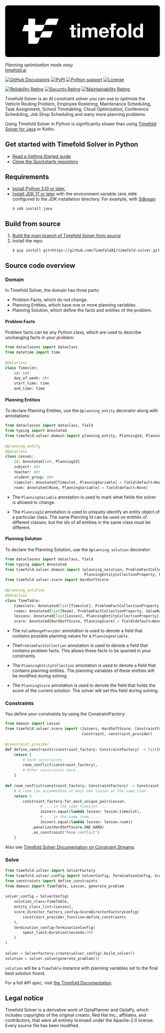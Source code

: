 ![Timefold Logo](https://raw.githubusercontent.com/TimefoldAI/timefold-solver/main/docs/src/modules/ROOT/images/shared/timefold-logo.png)

_Planning optimization made easy._  
[timefold.ai](https://timefold.ai)

[![GitHub Discussions](https://img.shields.io/github/discussions/TimefoldAI/timefold-solver?style=for-the-badge&logo=github)](https://github.com/TimefoldAI/timefold-solver/discussions)
[![PyPI](https://img.shields.io/pypi/v/timefold?style=for-the-badge& "PyPI")](https://pypi.org/project/timefold/) 
[![Python support](https://img.shields.io/badge/Python-3.10+-brightgreen.svg?style=for-the-badge)](https://www.python.org/downloads)
[![License](https://img.shields.io/github/license/TimefoldAI/timefold-solver?style=for-the-badge&logo=apache)](https://www.apache.org/licenses/LICENSE-2.0)

[![Reliability Rating](https://sonarcloud.io/api/project_badges/measure?project=ai.timefold:timefold-solver&metric=reliability_rating)](https://sonarcloud.io/summary/new_code?id=ai.timefold:timefold-solver)
[![Security Rating](https://sonarcloud.io/api/project_badges/measure?project=ai.timefold:timefold-solver&metric=security_rating)](https://sonarcloud.io/summary/new_code?id=ai.timefold:timefold-solver)
[![Maintainability Rating](https://sonarcloud.io/api/project_badges/measure?project=ai.timefold:timefold-solver&metric=sqale_rating)](https://sonarcloud.io/summary/new_code?id=ai.timefold:timefold-solver)


Timefold Solver is an AI constraint solver you can use to optimize
the Vehicle Routing Problem, Employee Rostering, Maintenance Scheduling, Task Assignment, School Timetabling,
Cloud Optimization, Conference Scheduling, Job Shop Scheduling and many more planning problems.

Using Timefold Solver in Python is significantly slower 
than using [Timefold Solver for Java](https://github.com/TimefoldAI/timefold-solver) or Kotlin.

## Get started with Timefold Solver in Python

* [Read a Getting Started guide](https://docs.timefold.ai/timefold-solver/latest/quickstart/overview)
* [Clone the Quickstarts repository](https://github.com/TimefoldAI/timefold-quickstarts)

## Requirements

- [Install Python 3.10 or later.](https://www.python.org)
- [Install JDK 17 or later](https://adoptium.net) with the environment variable `JAVA_HOME` configured to the JDK installation directory.
  For example, with [Sdkman](https://sdkman.io/):
  ```shell
  $ sdk install java
  ```

## Build from source

1. [Build the main branch of Timefold Solver from source](https://github.com/TimefoldAI/timefold-solver?tab=readme-ov-file#build-from-source)
2. Install the repo
   ```shell
   $ pip install git+https://github.com/TimefoldAI/timefold-solver.git
   ```

## Source code overview

### Domain

In Timefold Solver, the domain has three parts:

- Problem Facts, which do not change.
- Planning Entities, which have one or more planning variables.
- Planning Solution, which define the facts and entities of the problem.

#### Problem Facts

Problem facts can be any Python class, which are used to describe unchanging facts in your problem:

```python
from dataclasses import dataclass
from datetime import time

@dataclass
class Timeslot:
    id: int
    day_of_week: str
    start_time: time
    end_time: time
```

#### Planning Entities

To declare Planning Entities, use the `@planning_entity` decorator along with annotations:

```python
from dataclasses import dataclass, field
from typing import Annotated
from timefold.solver.domain import planning_entity, PlanningId, PlanningVariable

@planning_entity
@dataclass
class Lesson:
    id: Annotated[int, PlanningId]
    subject: str
    teacher: str
    student_group: str
    timeslot: Annotated[Timeslot, PlanningVariable] = field(default=None)
    room: Annotated[Room, PlanningVariable] = field(default=None)
```

- The `PlanningVariable` annotation is used to mark what fields the solver is allowed to change.

- The `PlanningId` annotation is used to uniquely identify an entity object of a particular class. The same Planning Id can be used on entities of different classes, but the ids of all entities in the same class must be different.

#### Planning Solution

To declare the Planning Solution, use the `@planning_solution` decorator:

```python
from dataclasses import dataclass, field
from typing import Annotated
from timefold.solver.domain import (planning_solution, ProblemFactCollectionProperty, ValueRangeProvider,
                                    PlanningEntityCollectionProperty, PlanningScore)
from timefold.solver.score import HardSoftScore

@planning_solution
@dataclass
class TimeTable:
    timeslots: Annotated[list[Timeslot], ProblemFactCollectionProperty, ValueRangeProvider]
    rooms: Annotated[list[Room], ProblemFactCollectionProperty, ValueRangeProvider]
    lessons: Annotated[list[Lesson], PlanningEntityCollectionProperty]
    score: Annotated[HardSoftScore, PlanningScore] = field(default=None)
```

- The `ValueRangeProvider` annotation is used to denote a field that contains possible planning values for a `PlanningVariable`.

- The`ProblemFactCollection` annotation is used to denote a field that contains problem facts. This allows these facts to be queried in your constraints.

- The `PlanningEntityCollection` annotation is used to denote a field that contains planning entities. The planning variables of these entities will be modified during solving. 

- The `PlanningScore` annotation is used to denote the field that holds the score of the current solution. The solver will set this field during solving.

### Constraints

You define your constraints by using the ConstraintFactory:

```python
from domain import Lesson
from timefold.solver.score import (Joiners, HardSoftScore, ConstraintFactory,
                                   Constraint, constraint_provider)

@constraint_provider
def define_constraints(constraint_factory: ConstraintFactory) -> list[Constraint]:
    return [
        # Hard constraints
        room_conflict(constraint_factory),
        # Other constraints here...
    ]

def room_conflict(constraint_factory: ConstraintFactory) -> Constraint:
    # A room can accommodate at most one lesson at the same time.
    return (
        constraint_factory.for_each_unique_pair(Lesson,
                # ... in the same timeslot ...
                Joiners.equal(lambda lesson: lesson.timeslot),
                # ... in the same room ...
                Joiners.equal(lambda lesson: lesson.room))
            .penalize(HardSoftScore.ONE_HARD)
            .as_constraint("Room conflict")
    )
```

Also see [Timefold Solver Documentation on Constraint Streams](https://docs.timefold.ai/timefold-solver/latest/constraints-and-score/score-calculation).

### Solve

```python
from timefold.solver import SolverFactory
from timefold.solver.config import SolverConfig, TerminationConfig, ScoreDirectorFactoryConfig, Duration
from constraints import define_constraints
from domain import TimeTable, Lesson, generate_problem

solver_config = SolverConfig(
    solution_class=TimeTable,
    entity_class_list=[Lesson],
    score_director_factory_config=ScoreDirectorFactoryConfig(
        constraint_provider_function=define_constraints
    ),
    termination_config=TerminationConfig(
        spent_limit=Duration(seconds=30)
    )
)

solver = SolverFactory.create(solver_config).build_solver()
solution = solver.solve(generate_problem())
```

`solution` will be a `TimeTable` instance with planning
variables set to the final best solution found.

For a full API spec, visit [the Timefold Documentation](https://docs.timefold.ai/timefold-solver/latest/introduction).

## Legal notice

Timefold Solver is a derivative work of OptaPlanner and OptaPy,
which includes copyrights of the original creator, Red Hat Inc., affiliates, and contributors,
that were all entirely licensed under the Apache-2.0 license.
Every source file has been modified.

